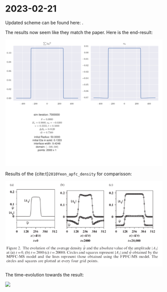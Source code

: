 # 2023-02-21

Updated scheme can be found here: [](ch:scheme_ampl_n0).

The results now seem
like they match the paper. Here is the end-result:

![](../figures/updates/2023-02-21/endresult.png)

Results of the {cite:t}`2010Yeon_apfc_density` for comparisson:

![](../figures/updates/2023-02-20/yeon_results.png)

The time-evolution towards the result:

![](../figures/updates/2023-02-21/evolution.gif)
